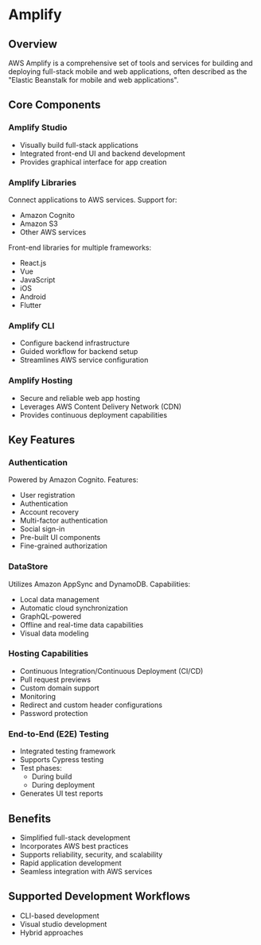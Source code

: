 # Amplify

## Overview
AWS Amplify is a comprehensive set of tools and services for building and deploying full-stack mobile and web applications, often described as the "Elastic Beanstalk for mobile and web applications".

## Core Components

### Amplify Studio
* Visually build full-stack applications
* Integrated front-end UI and backend development
* Provides graphical interface for app creation

### Amplify Libraries
Connect applications to AWS services. Support for:

  * Amazon Cognito
  * Amazon S3
  * Other AWS services

Front-end libraries for multiple frameworks:

  * React.js
  * Vue
  * JavaScript
  * iOS
  * Android
  * Flutter

### Amplify CLI
* Configure backend infrastructure
* Guided workflow for backend setup
* Streamlines AWS service configuration

### Amplify Hosting
* Secure and reliable web app hosting
* Leverages AWS Content Delivery Network (CDN)
* Provides continuous deployment capabilities

## Key Features

### Authentication
Powered by Amazon Cognito. Features:

  * User registration
  * Authentication
  * Account recovery
  * Multi-factor authentication
  * Social sign-in
  * Pre-built UI components
  * Fine-grained authorization

### DataStore
Utilizes Amazon AppSync and DynamoDB. Capabilities:

  * Local data management
  * Automatic cloud synchronization
  * GraphQL-powered
  * Offline and real-time data capabilities
  * Visual data modeling

### Hosting Capabilities
* Continuous Integration/Continuous Deployment (CI/CD)
* Pull request previews
* Custom domain support
* Monitoring
* Redirect and custom header configurations
* Password protection

### End-to-End (E2E) Testing
* Integrated testing framework
* Supports Cypress testing
* Test phases:
  - During build
  - During deployment
* Generates UI test reports

## Benefits
* Simplified full-stack development
* Incorporates AWS best practices
* Supports reliability, security, and scalability
* Rapid application development
* Seamless integration with AWS services

## Supported Development Workflows
* CLI-based development
* Visual studio development
* Hybrid approaches
